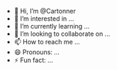 - 👋 Hi, I’m @Cartonner
- 👀 I’m interested in ...
- 🌱 I’m currently learning ...
- 💞️ I’m looking to collaborate on ...
- 📫 How to reach me ...
- 😄 Pronouns: ...
- ⚡ Fun fact: ...

<!---
Cartonner/Cartonner is a ✨ special ✨ repository because its `README.md` (this file) appears on your GitHub profile.
You can click the Preview link to take a look at your changes.
--->
